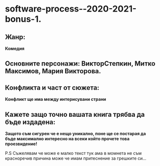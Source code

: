 # software-process--2020-2021-bonus-1.

## Жанр: 
**Комедия**
## Основните персонажи: ВикторСтепкин, Митко Максимов, Мария Викторова.
## Конфликта и част от сюжета: 
**Конфликт ще има между интерисувани страни**
## Кажете защо точно вашата книга трябва да бъде издадена:
**Защото съм сигурен че е нещо уникално, поне ще се постарая да бъде максимално интересно на всеки който прочете това проезвидение!**



P.S Cъжелявам че може е малко текст тук ама в момнета не съм красноречив причина може че имам притеснение за грешките си...
